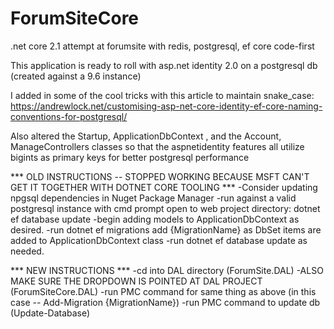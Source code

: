 # ForumSiteCore
.net core 2.1 attempt at forumsite with redis, postgresql, ef core code-first


This application is ready to roll with asp.net identity 2.0 on a postgresql db (created against a 9.6 instance)

I added in some of the cool tricks with this article to maintain snake_case: https://andrewlock.net/customising-asp-net-core-identity-ef-core-naming-conventions-for-postgresql/

Also altered the Startup, ApplicationDbContext , and the Account, ManageControllers classes so that the aspnetidentity features all utilize bigints as primary keys for 
better postgresql performance

*** OLD INSTRUCTIONS -- STOPPED WORKING BECAUSE MSFT CAN'T GET IT TOGETHER WITH DOTNET CORE TOOLING ***
-Consider updating npgsql dependencies in Nuget Package Manager
-run against a valid postgresql instance with cmd prompt open to web project directory: dotnet ef database update
-begin adding models to ApplicationDbContext as desired.
-run dotnet ef migrations add {MigrationName} as DbSet items are added to ApplicationDbContext class
-run dotnet ef database update as needed.

*** NEW INSTRUCTIONS ***
-cd into DAL directory (ForumSite.DAL)
-ALSO MAKE SURE THE DROPDOWN IS POINTED AT DAL PROJECT (ForumSiteCore.DAL)
-run PMC command for same thing as above (in this case -- Add-Migration {MigrationName})
-run PMC command to update db (Update-Database)